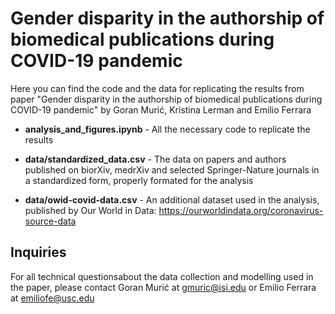 # Gender disparity in the authorship of biomedical publications during COVID-19 pandemic

Here you can find the code and the data for replicating the results from paper "Gender disparity in the authorship of biomedical publications during COVID-19 pandemic" by Goran Murić, Kristina Lerman and Emilio Ferrara

- **analysis_and_figures.ipynb** - All the necessary code to replicate the results 

- **data/standardized_data.csv** - The data on papers and authors published on biorXiv, medrXiv and selected Springer-Nature journals in a standardized form, properly formated for the analysis

- **data/owid-covid-data.csv** - An additional dataset used in the analysis, published by Our World in Data: https://ourworldindata.org/coronavirus-source-data 


## Inquiries

For all technical questionsabout the data collection and modelling used in the paper, please contact Goran Murić at gmuric@isi.edu or Emilio Ferrara at emiliofe@usc.edu